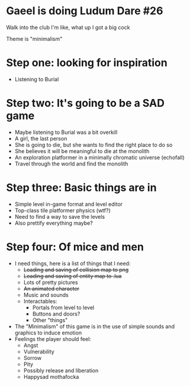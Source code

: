 Gaeel is doing Ludum Dare #26
=============================


Walk into the club I'm like, what up I got a big cock

Theme is "minimalism"

Step one: looking for inspiration
=================================

* Listening to Burial


Step two: It's going to be a SAD game
=====================================

* Maybe listening to Burial was a bit overkill
* A girl, the last person
* She is going to die, but she wants to find the right place to do so
* She believes it will be meaningful to die at the monolith
* An exploration platformer in a minimally chromatic universe (echofall)
* Travel through the world and find the monolith


Step three: Basic things are in
===============================

* Simple level in-game format and level editor
* Top-class tile platformer physics (wtf?)
* Need to find a way to save the levels
* Also prettify everything maybe?


Step four: Of mice and men
==========================

* I need things, here is a list of things that I need:
	* ~~Loading and saving of collision map to png~~
	* ~~Loading and saving of entity map to .lua~~
	* Lots of pretty pictures
	* ~~An animated character~~
	* Music and sounds
	* Interactables:
		* Portals from level to level
		* Buttons and doors?
		* Other "things"
* The "Minimalism" of this game is in the use of simple sounds and graphics to induce emotion
* Feelings the player should feel:
	* Angst
	* Vulnerability
	* Sorrow
	* Pity
	* Possibly release and liberation
	* Happysad mothafocka